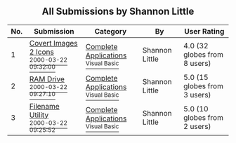 ﻿<div align="center">

## All Submissions by Shannon Little

</div>

No.  | Submission | Category | By   | User Rating
---- | ---------- | -------- | ---- | -----------
1 | [Covert Images 2 Icons<br /><sup>2000-03-22 09:32:00</sup>](https://github.com/Planet-Source-Code/shannon-little-covert-images-2-icons__1-6753) | [Complete Applications<br /><sup>Visual Basic</sup>](../ByCategory/complete-applications__1-27.md) | Shannon Little | 4.0 (32 globes from 8 users)
2 | [RAM Drive<br /><sup>2000-03-22 09:27:10</sup>](https://github.com/Planet-Source-Code/shannon-little-ram-drive__1-6751) | [Complete Applications<br /><sup>Visual Basic</sup>](../ByCategory/complete-applications__1-27.md) | Shannon Little | 5.0 (15 globes from 3 users)
3 | [Filename Utility<br /><sup>2000-03-22 09:25:52</sup>](https://github.com/Planet-Source-Code/shannon-little-filename-utility__1-6750) | [Complete Applications<br /><sup>Visual Basic</sup>](../ByCategory/complete-applications__1-27.md) | Shannon Little | 5.0 (10 globes from 2 users)
